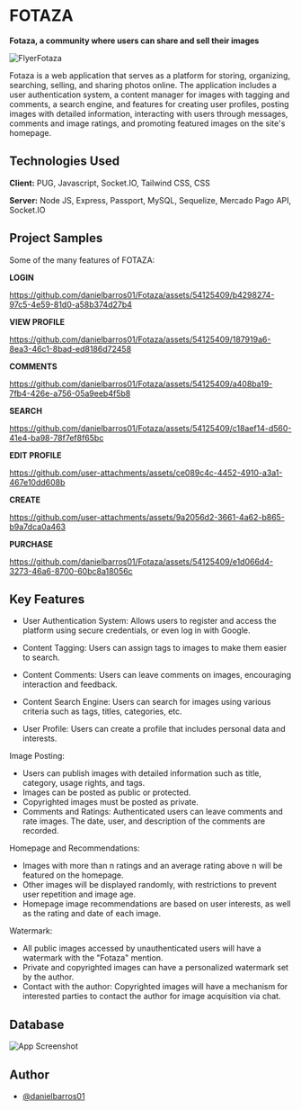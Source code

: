 # FOTAZA
**Fotaza, a community where users can share and sell their images**

![FlyerFotaza](https://github.com/user-attachments/assets/916274f8-99c7-4317-be5d-5d2b50ff11fa)

Fotaza is a web application that serves as a platform for storing, organizing, searching, selling, and sharing photos online. The application includes a user authentication system, a content manager for images with tagging and comments, a search engine, and features for creating user profiles, posting images with detailed information, interacting with users through messages, comments and image ratings, and promoting featured images on the site's homepage.

## Technologies Used
**Client:** PUG, Javascript, Socket.IO, Tailwind CSS, CSS

**Server:** Node JS, Express, Passport, MySQL, Sequelize, Mercado Pago API, Socket.IO

## Project Samples

Some of the many features of FOTAZA:

**LOGIN**

https://github.com/danielbarros01/Fotaza/assets/54125409/b4298274-97c5-4e59-81d0-a58b374d27b4

**VIEW PROFILE**

https://github.com/danielbarros01/Fotaza/assets/54125409/187919a6-8ea3-46c1-8bad-ed8186d72458

**COMMENTS**

https://github.com/danielbarros01/Fotaza/assets/54125409/a408ba19-7fb4-426e-a756-05a9eeb4f5b8

**SEARCH**

https://github.com/danielbarros01/Fotaza/assets/54125409/c18aef14-d560-41e4-ba98-78f7ef8f65bc

**EDIT PROFILE**

https://github.com/user-attachments/assets/ce089c4c-4452-4910-a3a1-467e10dd608b

**CREATE**

https://github.com/user-attachments/assets/9a2056d2-3661-4a62-b865-b9a7dca0a463

**PURCHASE**

https://github.com/danielbarros01/Fotaza/assets/54125409/e1d066d4-3273-46a6-8700-60bc8a18056c

## Key Features
- User Authentication System: Allows users to register and access the platform using secure credentials, or even log in with Google.

- Content Tagging: Users can assign tags to images to make them easier to search.

- Content Comments: Users can leave comments on images, encouraging interaction and feedback.

- Content Search Engine: Users can search for images using various criteria such as tags, titles, categories, etc.

- User Profile: Users can create a profile that includes personal data and interests.

Image Posting:

- Users can publish images with detailed information such as title, category, usage rights, and tags.
- Images can be posted as public or protected.
- Copyrighted images must be posted as private.
- Comments and Ratings: Authenticated users can leave comments and rate images. The date, user, and description of the comments are recorded.

Homepage and Recommendations:

- Images with more than n ratings and an average rating above n will be featured on the homepage.
- Other images will be displayed randomly, with restrictions to prevent user repetition and image age.
- Homepage image recommendations are based on user interests, as well as the rating and date of each image.

Watermark:

- All public images accessed by unauthenticated users will have a watermark with the "Fotaza" mention.
- Private and copyrighted images can have a personalized watermark set by the author.
- Contact with the author: Copyrighted images will have a mechanism for interested parties to contact the author for image acquisition via chat.

## Database

![App Screenshot](https://i.pinimg.com/736x/79/15/cb/7915cbbaf041b01937d5f7586d5ffd51.jpg)

## Author

- [@danielbarros01](https://www.github.com/danielbarros01)
